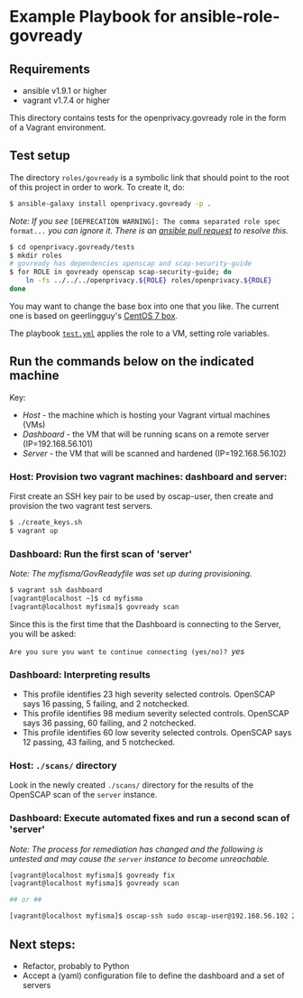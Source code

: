 # Example Playbook for ansible-role-govready

## Requirements

- ansible v1.9.1 or higher
- vagrant v1.7.4 or higher

This directory contains tests for the openprivacy.govready role in the form of a Vagrant environment.

## Test setup

The directory `roles/govready` is a symbolic link that should point to the root of this project in order to work. To create it, do:

```bash
$ ansible-galaxy install openprivacy.govready -p .
```

_Note: If you see_ `[DEPRECATION WARNING]: The comma separated role spec format...` _you can ignore it. There is an [ansible pull request](https://github.com/ansible/ansible/pull/14612) to resolve this._

```bash
$ cd openprivacy.govready/tests
$ mkdir roles
# govready has dependencies openscap and scap-security-guide
$ for ROLE in govready openscap scap-security-guide; do
    ln -fs ../../../openprivacy.${ROLE} roles/openprivacy.${ROLE}
done
```

You may want to change the base box into one that you like. The current one is based on geerlingguy's [CentOS 7 box](https://atlas.hashicorp.com/geerlingguy/boxes/centos7).

The playbook [`test.yml`](tests/test.yml) applies the role to a VM, setting role variables.

## Run the commands below on the indicated machine
Key:

- *Host* - the machine which is hosting your Vagrant virtual machines (VMs)
- *Dashboard* - the VM that will be running scans on a remote server (IP=192.168.56.101)
- *Server* - the VM that will be scanned and hardened (IP=192.168.56.102)

### Host: Provision two vagrant machines: dashboard and server:

First create an SSH key pair to be used by oscap-user, then create and provision the two vagrant test servers.

```bash
$ ./create_keys.sh
$ vagrant up
```

### Dashboard: Run the first scan of 'server'
_Note: The myfisma/GovReadyfile was set up during provisioning._

```bash
$ vagrant ssh dashboard
[vagrant@localhost ~]$ cd myfisma
[vagrant@localhost myfisma]$ govready scan
```

Since this is the first time that the Dashboard is connecting to the Server, you will be asked:

`Are you sure you want to continue connecting (yes/no)? `_yes_

### Dashboard: Interpreting results

- This profile identifies 23 high severity selected controls. OpenSCAP says 16 passing, 5 failing, and 2 notchecked.
- This profile identifies 98 medium severity selected controls. OpenSCAP says 36 passing, 60 failing, and 2 notchecked.
- This profile identifies 60 low severity selected controls. OpenSCAP says 12 passing, 43 failing, and 5 notchecked.

### Host: `./scans/` directory

Look in the newly created `./scans/` directory for the results of the OpenSCAP scan of the `server` instance.

### Dashboard: Execute automated fixes and run a second scan of 'server'

_Note: The process for remediation has changed and the following is untested and may cause the `server` instance to become unreachable._

```bash
[vagrant@localhost myfisma]$ govready fix
[vagrant@localhost myfisma]$ govready scan

## or ##

[vagrant@localhost myfisma]$ oscap-ssh sudo oscap-user@192.168.56.102 22 xccdf eval --remediate --profile xccdf_org.ssgproject.content_profile_stig-rhel7-server-upstream --results scans/remediation-results.xml --fetch-remote-resources scap/ssg-centos7-ds.xml
```

## Next steps:

- Refactor, probably to Python
- Accept a (yaml) configuration file to define the dashboard and a set of servers
